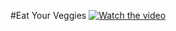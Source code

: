 #Eat Your Veggies
[![Watch the video](https://img.youtube.com/vi/2-tEZ9axI4/maxresdefault.jpg)](https://youtu.be/s2-tEZ9axI4)